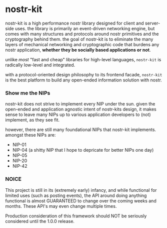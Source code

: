 # nostr-kit

nostr-kit is a high performance nostr library designed for client and server-side uses. the library is primarily an event-driven networking engine, but comes with many structures and protocols around nostr primitives and the cryptography behind them. the goal of nostr-kit is to eliminate the many layers of mechanical networking and cryptographic code that burdens any nostr application, **whether they be socially based applications or not**.

unlike *most* "fast and cheap" libraries for high-level languages, `nostr-kit` is radically low-level and integrated.

with a protocol-oriented design philosophy to its frontend facade, `nostr-kit` is the best platform to build any open-ended information solution with nostr.

### Show me the NIPs

nostr-kit does not strive to implement every NIP under the sun. given the open-ended and application agnostic intent of nostr-kits design, it makes sense to leave many NIPs up to various application developers to (not) implement, as they see fit.

however, there are still many foundational NIPs that nostr-kit implements. amongst these NIPs are:

- NIP-01
- NIP-04 (a shitty NIP that I hope to depricate for better NIPs one day)
- NIP-05
- NIP-20
- NIP-42

### NOICE

This project is still in its (extremely early) infancy, and while functional for limited uses (such as posting events), the API around doing anything functional is almost GUARANTEED to change over the coming weeks and months. These API's may even change multiple times.

Production consideration of this framework should NOT be seriously considered until the 1.0.0 release.